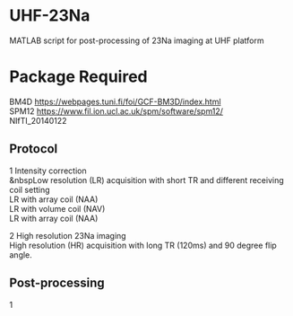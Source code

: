 # UHF-23Na
MATLAB script for post-processing of 23Na imaging at UHF platform <br />

# Package Required
BM4D <https://webpages.tuni.fi/foi/GCF-BM3D/index.html> <br />
SPM12 <https://www.fil.ion.ucl.ac.uk/spm/software/spm12/> <br />
NIfTI_20140122 <br />

## Protocol
1 Intensity correction <br />
&nbspLow resolution (LR) acquisition with short TR and different receiving coil setting <br />
        LR with array coil (NAA) <br />
        LR with volume coil (NAV) <br />
        LR with array coil (NAA) <br />

2 High resolution 23Na imaging <br />
High resolution (HR) acquisition with long TR (120ms) and 90 degree flip angle. <br />

## Post-processing
1 

